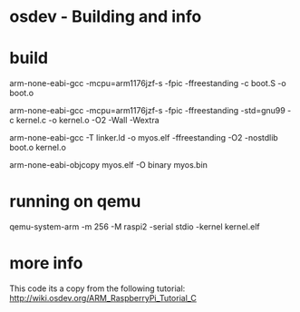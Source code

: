 # osdev - Building and info

# build
arm-none-eabi-gcc -mcpu=arm1176jzf-s -fpic -ffreestanding -c boot.S -o boot.o

arm-none-eabi-gcc -mcpu=arm1176jzf-s -fpic -ffreestanding -std=gnu99 -c kernel.c -o kernel.o -O2 -Wall -Wextra

arm-none-eabi-gcc -T linker.ld -o myos.elf -ffreestanding -O2 -nostdlib boot.o kernel.o

arm-none-eabi-objcopy myos.elf -O binary myos.bin

# running on qemu
qemu-system-arm -m 256 -M raspi2 -serial stdio -kernel kernel.elf

# more info
This code its a copy from the following tutorial: http://wiki.osdev.org/ARM_RaspberryPi_Tutorial_C
